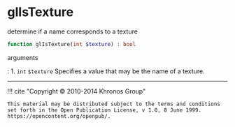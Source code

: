 # glIsTexture
determine if a name corresponds to a texture

```php
function glIsTexture(int $texture) : bool
```

arguments

:    1. `int` `$texture` Specifies a value that may be the name of a texture.

---
     

!!! cite "Copyright © 2010-2014 Khronos Group"

    This material may be distributed subject to the terms and conditions set forth in the Open Publication License, v 1.0, 8 June 1999. https://opencontent.org/openpub/.